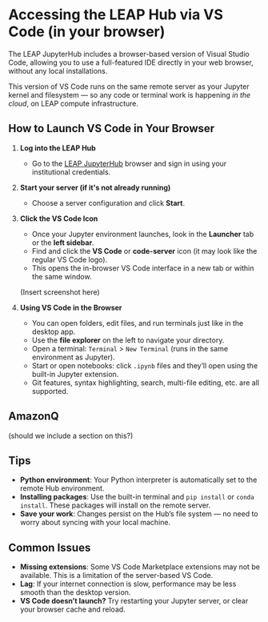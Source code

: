 # Accessing the LEAP Hub via VS Code (in your browser)

The LEAP JupyterHub includes a browser-based version of Visual Studio Code, allowing you to use a full-featured IDE directly in your web browser, without any local installations.

This version of VS Code runs on the same remote server as your Jupyter kernel and filesystem — so any code or terminal work is happening *in the cloud*, on LEAP compute infrastructure.

## How to Launch VS Code in Your Browser

1. **Log into the LEAP Hub**
	- Go to the [LEAP JupyterHub](https://hub.leap.columbia.edu) browser and sign in using your institutional credentials.


2. **Start your server (if it's not already running)**
	- Choose a server configuration and click **Start**.


3. **Click the VS Code Icon**
	- Once your Jupyter environment launches, look in the **Launcher** tab or the **left sidebar**.
	- Find and click the **VS Code** or **code-server** icon (it may look like the regular VS Code logo).
	- This opens the in-browser VS Code interface in a new tab or within the same window.

	(Insert screenshot here)


4. **Using VS Code in the Browser**
	- You can open folders, edit files, and run terminals just like in the desktop app.
	- Use the **file explorer** on the left to navigate your directory.
	- Open a terminal: `Terminal` > `New Terminal` (runs in the same environment as Jupyter).
	- Start or open notebooks: click `.ipynb` files and they’ll open using the built-in Jupyter extension.
	- Git features, syntax highlighting, search, multi-file editing, etc. are all supported.

## AmazonQ
(should we include a section on this?)

## Tips

- **Python environment**: Your Python interpreter is automatically set to the remote Hub environment.
- **Installing packages**: Use the built-in terminal and `pip install` or `conda install`. These packages will install on the remote server.
- **Save your work**: Changes persist on the Hub’s file system — no need to worry about syncing with your local machine.

## Common Issues

- **Missing extensions**: Some VS Code Marketplace extensions may not be available. This is a limitation of the server-based VS Code.
- **Lag**: If your internet connection is slow, performance may be less smooth than the desktop version.
- **VS Code doesn’t launch?** Try restarting your Jupyter server, or clear your browser cache and reload.

